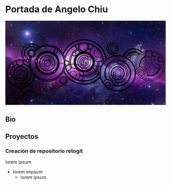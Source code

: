 # Portada de Angelo Chiu
![Imagen de Portada](recursos/timey_wimey.jpg)
## Bio
## Proyectos
### Creación de repositorio retogit
lorem ipsum
- lorem impsum
  - lorem ipsum
